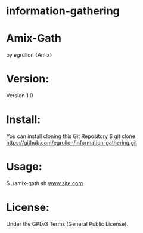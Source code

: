 # information-gathering


# Amix-Gath
by egrullon {Amix}


# Version:
Version 1.0

# Install:

You can install cloning this Git Repository
$ git clone https://github.com/egrullon/information-gathering.git


# Usage:
$ ./amix-gath.sh www.site.com


# License:
Under the GPLv3 Terms (General Public License).
